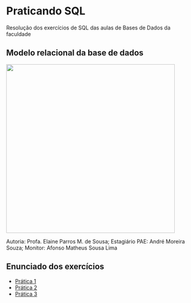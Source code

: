 # Praticando SQL
Resolução dos exercícios de SQL das aulas de Bases de Dados da faculdade

## Modelo relacional da base de dados
<img src="https://user-images.githubusercontent.com/45838334/203450642-a587ed0c-82ff-4418-b367-f15cec4e93d3.png" width=450px></img>

Autoria: Profa. Elaine Parros M. de Sousa; Estagiário PAE: André Moreira Souza; Monitor: Afonso	Matheus Sousa Lima

## Enunciado dos exercícios

* [Prática 1](https://github.com/ribe3iro/sql-practicing/files/10088330/pratica1.pdf)
* [Prática 2](https://github.com/ribe3iro/sql-practicing/files/10088331/pratica2.pdf)
* [Prática 3](https://github.com/ribe3iro/sql-practicing/files/10088332/pratica3.pdf)
